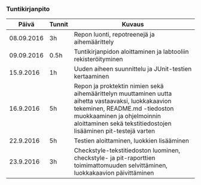 ### Tuntikirjanpito
Päivä | Tunnit | Kuvaus
----- |------- | -------
08.09.2016 | 3h | Repon luonti, repotreenejä ja aihemäärittely
09.09.2016 | 0.5h | Tuntikirjanpidon aloittaminen ja labtooliin rekisteröityminen
15.9.2016 | 1h | Uuden aiheen suunnittelu ja JUnit-testien kertaaminen
16.9.2016 | 5h | Repon ja proktektin nimien sekä aihemäärittelyn muuttaminen uutta aihetta vastaavaksi, luokkakaavion tekeminen, README.md -tiedoston muokkaaminen ja ohjelmoinnin aloittaminen sekä tekstitiedostojen lisääminen pit-testejä varten
22.9.2016 | 5h | Testien aloittaminen, luokkien lisääminen
23.9.2016 | 3h | Checkstyle-tekstitiedoston luominen, checkstyle- ja pit-raporttien toimimattomuuden selvittäminen, luokkakaavion päivittäminen
